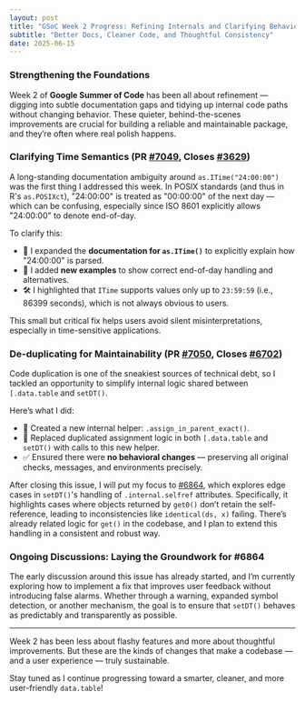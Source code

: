 ```yaml
---
layout: post
title: "GSoC Week 2 Progress: Refining Internals and Clarifying Behavior"
subtitle: "Better Docs, Cleaner Code, and Thoughtful Consistency"
date: 2025-06-15
---
```


### Strengthening the Foundations

Week 2 of **Google Summer of Code** has been all about refinement — digging into subtle documentation gaps and tidying up internal code paths without changing behavior. These quieter, behind-the-scenes improvements are crucial for building a reliable and maintainable package, and they’re often where real polish happens.

### Clarifying Time Semantics (PR [#7049](https://github.com/Rdatatable/data.table/pull/7049), Closes [#3629](https://github.com/Rdatatable/data.table/issues/3629))

A long-standing documentation ambiguity around `as.ITime("24:00:00")` was the first thing I addressed this week. In POSIX standards (and thus in R's `as.POSIXct`), "24:00:00" is treated as "00:00:00" of the next day — which can be confusing, especially since ISO 8601 explicitly allows "24:00:00" to denote end-of-day.

To clarify this:

- 📄 I expanded the **documentation for `as.ITime()`** to explicitly explain how "24:00:00" is parsed.
- 🧪 I added **new examples** to show correct end-of-day handling and alternatives.
- 🛠️ I highlighted that `ITime` supports values only up to `23:59:59` (i.e., 86399 seconds), which is not always obvious to users.

This small but critical fix helps users avoid silent misinterpretations, especially in time-sensitive applications.

### De-duplicating for Maintainability (PR [#7050](https://github.com/Rdatatable/data.table/pull/7050), Closes [#6702](https://github.com/Rdatatable/data.table/issues/6702))

Code duplication is one of the sneakiest sources of technical debt, so I tackled an opportunity to simplify internal logic shared between `[.data.table` and `setDT()`.

Here’s what I did:

- 🔧 Created a new internal helper: `.assign_in_parent_exact()`.
- 🧹 Replaced duplicated assignment logic in both `[.data.table` and `setDT()` with calls to this new helper.
- ✅ Ensured there were **no behavioral changes** — preserving all original checks, messages, and environments precisely.

After closing this issue, I will put my focus to [#6864](https://github.com/Rdatatable/data.table/issues/6864), which explores edge cases in `setDT()`'s handling of `.internal.selfref` attributes. Specifically, it highlights cases where objects returned by `get0()` don’t retain the self-reference, leading to inconsistencies like `identical(ds, x)` failing. There’s already related logic for `get()` in the codebase, and I plan to extend this handling in a consistent and robust way.

### Ongoing Discussions: Laying the Groundwork for #6864

The early discussion around this issue has already started, and I’m currently exploring how to implement a fix that improves user feedback without introducing false alarms. Whether through a warning, expanded symbol detection, or another mechanism, the goal is to ensure that `setDT()` behaves as predictably and transparently as possible.

---

Week 2 has been less about flashy features and more about thoughtful improvements. But these are the kinds of changes that make a codebase — and a user experience — truly sustainable.

Stay tuned as I continue progressing toward a smarter, cleaner, and more user-friendly `data.table`!
